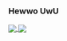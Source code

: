 ### Hewwo UwU


<a href="https://github.com/Exynos-nigg">
  <img align="center" src="https://github-readme-stats.vercel.app/api?username=Exynos-nigg&show_icons=true&theme=nord&include_all_commits=true)](https://github.com/Exynos-nigg" />
</a>
<a href="https://github.com/Exynos-nigg">
  <img align="center" src="https://github-readme-stats.vercel.app/api/top-langs/?username=Exynos-nigg&langs_count=14&theme=nord&layout=compact" />
</a>

<!--
**00p513-dev/00p513-dev** is a ✨ _special_ ✨ repository because its `README.md` (this file) appears on your GitHub profile.

Here are some ideas to get you started:

- 🔭 I’m currently working on ...
- 🌱 I’m currently learning ...
- 👯 I’m looking to collaborate on ...
- 🤔 I’m looking for help with ...
- 💬 Ask me about ...
- 📫 How to reach me: ...
- 😄 Pronouns: ...
- ⚡ Fun fact: ..
-->
